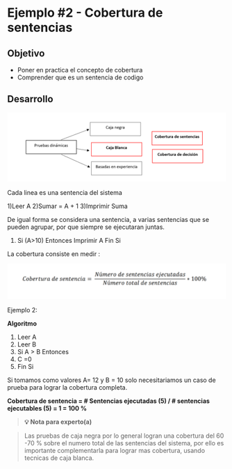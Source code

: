 # Ejemplo #2 - Cobertura de sentencias

## Objetivo

* Poner en practica el concepto de cobertura
* Comprender que es un sentencia de codigo

## Desarrollo

<img src="https://github.com/beduExpert/SW-Testing-Fundamentals-2021/blob/main/Sesion-05/Ejemplo-02/assets/pruebas_dinamicas.png">

Cada linea es una sentencia del sistema

1)Leer A
2)Sumar = A + 1
3)Imprimir Suma 

De igual forma se considera una sentencia, a varias sentencias que se pueden agrupar, por que siempre se ejecutaran juntas.

1) Si (A>10) Entonces
	Imprimir A
   Fin Si
   
La cobertura consiste en medir :

<img src="https://github.com/beduExpert/SW-Testing-Fundamentals-2021/blob/main/Sesion-05/Ejemplo-02/assets/cobertura_sentencias.png">

Ejemplo 2:

<b>Algoritmo</b>

1) Leer A
2) Leer B
3) Si A > B Entonces
4)    C =0
5) Fin Si 

Si tomamos como valores A= 12 y B = 10 solo necesitariamos un caso de prueba para lograr la cobertura completa.

<b>Cobertura de sentencia = # Sentencias ejecutadas (5) / # sentencias ejecutables (5) = 1 = 100 % </b>

>**💡 Nota para experto(a)**

> Las pruebas de caja negra por lo general logran una cobertura del 60 -70 % sobre el numero total de las sentencias del sistema, por ello es importante complementarla para lograr mas cobertura, usando tecnicas de caja blanca.


